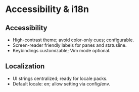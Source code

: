 # Accessibility & i18n

## Accessibility
- High-contrast theme; avoid color-only cues; configurable.
- Screen-reader friendly labels for panes and statusline.
- Keybindings customizable; Vim mode optional.

## Localization
- UI strings centralized; ready for locale packs.
- Default locale: en; allow setting via config/env.
